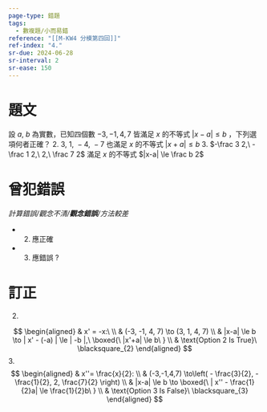 ```yaml
---
page-type: 錯題
tags:
  - 數複題/小而易錯
reference: "[[M-KW4 分模第四回]]"
ref-index: "4."
sr-due: 2024-06-28
sr-interval: 2
sr-ease: 150
---
```

# 題文
設 $a,\ b$ 為實數，已知四個數 $-3, -1, 4, 7$ 皆滿足 $x$ 的不等式 $|x-a| \le b$ ，下列選項何者正確？
2. $3,\ 1,\ -4,\ -7$ 也滿足 $x$ 的不等式 $|x+a| \le b$
3. $-\frac 3 2,\ -\frac 1 2,\ 2,\ \frac 7 2$ 滿足 $x$ 的不等式 $|x-a| \le \frac b 2$
# 曾犯錯誤
*計算錯誤/觀念不清/**觀念錯誤**/方法較差*
- 2. 應正確
- 3. 應錯誤
?
# 訂正
2.
$$
\begin{aligned}
 & x' = -x:\  \\
 & (-3, -1, 4, 7) \to (3, 1, 4, 7) \\
 & |x-a| \le b \to | x' - (-a) | \le | -b |,\ \boxed{\ |x'+a| \le b\ } \\
 & \text{Option 2 Is True}\ \blacksquare_{2}
\end{aligned}
$$
3.
$$
\begin{aligned}
 & x''= \frac{x}{2}: \\
 & (-3,-1,4,7) \to\left(  - \frac{3}{2}, - \frac{1}{2}, 2, \frac{7}{2}  \right) \\
 & |x-a| \le b \to \boxed{\ | x'' - \frac{1}{2}a| \le \frac{1}{2}b\ } \\
 & \text{Option 3 Is False}\ \blacksquare_{3}
\end{aligned}
$$